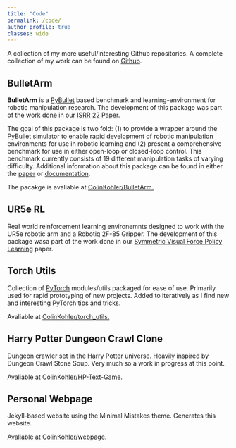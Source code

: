 ```yaml
---
title: "Code"
permalink: /code/
author_profile: true
classes: wide
---
```

A collection of my more useful/interesting Github repositories.
A complete collection of my work can be found on [Github](https://github.com/ColinKohler).

## BulletArm
**BulletArm** is a [PyBullet](https://pybullet.org/wordpress/) based benchmark and learning-environment for robotic manipulation research.
The development of this package was part of the work done in our [ISRR 22 Paper](https://arxiv.org/abs/2205.14292).

The goal of this package is two fold: (1) to provide a wrapper around the PyBullet simulator to enable rapid development of robotic 
manipulation environments for use in robotic learning and (2) present a comprehensive benchmark for use in either open-loop or closed-loop
control. This benchmark currently consists of 19 different manipulation tasks of varying difficulty. Additional information about this 
package can be found in either the [paper](https://arxiv.org/pdf/2205.14292.pdf) or [documentation](https://colinkohler.github.io/BulletArm/).

The pacakge is avaliable at [<i class="fab fa-fw fa-github-alt" aria-hidden="true"></i>ColinKohler/BulletArm.](https://github.com/ColinKohler/BulletArm)

## UR5e RL
Real world reinforcement learning environemnts designed to work with the UR5e robotic arm and a Robotiq 2F-85 Gripper. The development of this
package wasa part of the work done in our [Symmetric Visual Force Policy Learning]() paper.  

## Torch Utils
Collection of [PyTorch](https://pytorch.org/) modules/utils packaged for ease of use. Primarily used for rapid prototyping of new projects.
Added to iteratively as I find new and interesting PyTorch tips and tricks.

Avaliable at [<i class="fab fa-fw fa-github-alt" aria-hidden="true"></i>ColinKohler/torch_utils.](https://github.com/ColinKohler/torch_utils)

## Harry Potter Dungeon Crawl Clone 
Dungeon crawler set in the Harry Potter universe. Heavily inspired by Dungeon Crawl Stone Soup. Very much so a work in progress at this point.

Avaliable at [<i class="fab fa-fw fa-github-alt" aria-hidden="true"></i>ColinKohler/HP-Text-Game.](https://github.com/ColinKohler/HP-Text-Game)

## Personal Webpage
Jekyll-based website using the Minimal Mistakes theme. Generates this website.

Avaliable at [<i class="fab fa-fw fa-github-alt" aria-hidden="true"></i>ColinKohler/webpage.](https://github.com/ColinKohler/webpage)
